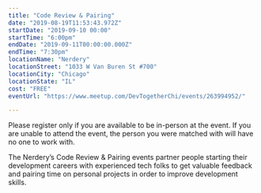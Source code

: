 ```yaml
---
title: "Code Review & Pairing"
date: "2019-08-19T11:53:43.972Z"
startDate: "2019-09-10 00:00"
startTime: "6:00pm"
endDate: "2019-09-11T00:00:00.000Z"
endTime: "7:30pm"
locationName: "Nerdery"
locationStreet: "1033 W Van Buren St #700"
locationCity: "Chicago"
locationState: "IL"
cost: "FREE"
eventUrl: "https://www.meetup.com/DevTogetherChi/events/263994952/"

---
```


Please register only if you are available to be in-person at the event. If you are unable to attend the event, the person you were matched with will have no one to work with. 

The Nerdery’s Code Review & Pairing events partner people starting their development careers with experienced tech folks to get valuable feedback and pairing time on personal projects in order to improve development skills.

